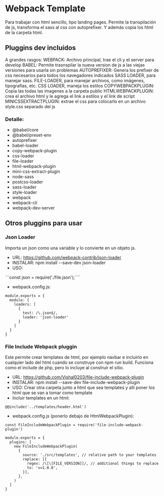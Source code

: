 # Webpack Template

Para trabajar con html sencillo, tipo landing pages. Permite la transpilación de js, transforma el sass al css con autoprefixer. Y además copia los html de la carpeta html.

## Pluggins dev incluídos

A grandes rasgos:
WEBPACK: Archivo principal, trae el cli y el server para develop
BABEL: Permite trasnspilar la nueva version de js a las viejas versiones para usarla sin problemas
AUTOPREFIXER: Genera los prefixer de css necesarios para todos los navegadores indicados
SASS LOADER, para manejar sass.
FILE-LOADER, para manejar archivos, como imágenes, tipografías, etc.
CSS LOADER, maneja los estilos
COPYWEBPACKPLUGIN: Copia las todas las imagenes a la carpeta public
HTMLWEBPACKPLUGIN: crea el archivo html y le agrega el link a estilos y el link de script
MINICSSEXTRACTPLUGIN: extrae el css para colocarlo en un archivo style.css separado del js

### Detalle:   
* @babel/core
* @babel/preset-env
* autoprefixer
* babel-loader 
* copy-webpack-plugin
* css-loader
* file-loader
* html-webpack-plugin
* mini-css-extract-plugin
* node-sass
* postcss-loader
* sass-loader
* style-loader
* webpack
* webpack-cli
* webpack-dev-server

## Otros pluggins para usar

### Json Loader

Importa un json como una variable y lo convierte en un objeto js.

* URL: https://github.com/webpack-contrib/json-loader
* INSTALAR: npm install --save-dev json-loader
* USO: 

```const json = require('./file.json');````

* webpack.config.js:

```
module.exports = {
  module: {
    loaders: [
      {
        test: /\.json$/,
        loader: 'json-loader'
      }
    ]
  }
}
```

### File Include Webpack pluggin

Este permite crear templates de html, por ejemplo navbar e incluirlo en cualquier lado del html cuando se construye con npm run build. Funciona como el include de php, pero lo incluye al construir el sitio.

* URL: https://github.com/Vishal0203/file-include-webpack-plugin
* INSTALAR: npm install --save-dev file-include-webpack-plugin
* USO: Crear otra carpeta junto a html que sea templates y allí poner los html que se van a tomar como template
* Incluir templates en un html: 

```@@include('../templates/header.html')```

* webpack.config.js (ponerlo debajo de HtmlWebpackPlugin): 

```
const FileIncludeWebpackPlugin = require('file-include-webpack-plugin')

module.exports = {
  plugins: [
    new FileIncludeWebpackPlugin(
      {
        source: './src/templates', // relative path to your templates
        replace: [{
          regex: /\[\[FILE_VERSION]]/, // additional things to replace
          to: 'v=1.0.0',
        }],
      },
    )
  ]
}

````
